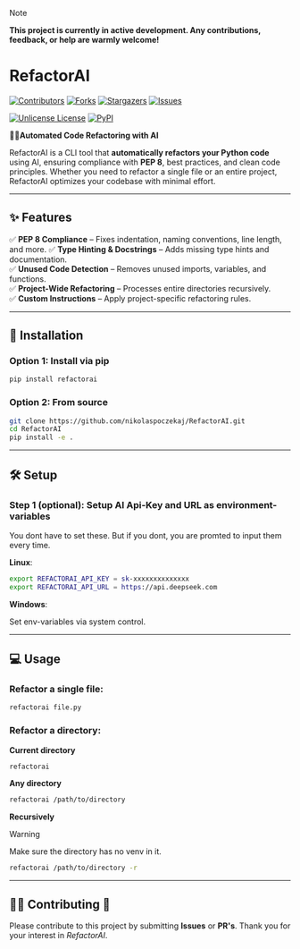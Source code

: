 > [!NOTE]
> **This project is currently in active development. Any contributions, feedback, or help are warmly welcome!**

# RefactorAI

[![Contributors][contributors-shield]][contributors-url]
[![Forks][forks-shield]][forks-url]
[![Stargazers][stars-shield]][stars-url]
[![Issues][issues-shield]][issues-url]

[![Unlicense License][license-shield]][license-url]
[![PyPI](https://img.shields.io/pypi/v/refactorai.svg)](https://pypi.org/project/refactorai/)


🔁🤖**Automated Code Refactoring with AI**

RefactorAI is a CLI tool that **automatically refactors your Python code** using AI, ensuring compliance with **PEP 8**, best practices, and clean code principles. Whether you need to refactor a single file or an entire project, RefactorAI optimizes your codebase with minimal effort.

---

## ✨ **Features**

✅ **PEP 8 Compliance** – Fixes indentation, naming conventions, line length, and more.
✅ **Type Hinting & Docstrings** – Adds missing type hints and documentation.  
✅ **Unused Code Detection** – Removes unused imports, variables, and functions.  
✅ **Project-Wide Refactoring** – Processes entire directories recursively.  
✅ **Custom Instructions** – Apply project-specific refactoring rules.

---

## 🚀 **Installation**

### **Option 1: Install via pip**

```bash
pip install refactorai
```

### **Option 2: From source**

```bash
git clone https://github.com/nikolaspoczekaj/RefactorAI.git
cd RefactorAI
pip install -e .
```

---

## 🛠 Setup

### **Step 1 (optional): Setup AI Api-Key and URL as environment-variables**

You dont have to set these. But if you dont, you are promted to input them every time.

**Linux**:

```bash
export REFACTORAI_API_KEY = sk-xxxxxxxxxxxxxx
export REFACTORAI_API_URL = https://api.deepseek.com
```

**Windows**:

Set env-variables via system control.

---

## 💻 Usage

### **Refactor a single file:**

```bash
refactorai file.py
```

### **Refactor a directory:**

**Current directory**

```bash
refactorai
```

**Any directory**

```bash
refactorai /path/to/directory
```

**Recursively**

> [!WARNING]
> Make sure the directory has no venv in it.

```bash
refactorai /path/to/directory -r
```

---

## 👷‍♀️ Contributing 👷

Please contribute to this project by submitting **Issues** or **PR's**.
Thank you for your interest in _RefactorAI_.


[contributors-shield]: https://img.shields.io/github/contributors/nikolaspoczekaj/RefactorAI.svg?style=for-the-badge
[contributors-url]: https://github.com/nikolaspoczekaj/RefactorAI/graphs/contributors
[forks-shield]: https://img.shields.io/github/forks/nikolaspoczekaj/RefactorAI.svg?style=for-the-badge
[forks-url]: https://github.com/nikolaspoczekaj/RefactorAI/network/members
[stars-shield]: https://img.shields.io/github/stars/nikolaspoczekaj/RefactorAI.svg?style=for-the-badge
[stars-url]: https://github.com/nikolaspoczekaj/RefactorAI/stargazers
[issues-shield]: https://img.shields.io/github/issues/nikolaspoczekaj/RefactorAI.svg?style=for-the-badge
[issues-url]: https://github.com/nikolaspoczekaj/RefactorAI/issues
[license-shield]: https://img.shields.io/github/license/nikolaspoczekaj/RefactorAI.svg?style=for-the-badge
[license-url]: https://github.com/nikolaspoczekaj/RefactorAI/blob/master/LICENSE.txt
